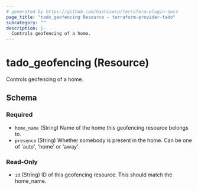 ```yaml
---
# generated by https://github.com/hashicorp/terraform-plugin-docs
page_title: "tado_geofencing Resource - terraform-provider-tado"
subcategory: ""
description: |-
  Controls geofencing of a home.
---
```


# tado_geofencing (Resource)

Controls geofencing of a home.



<!-- schema generated by tfplugindocs -->
## Schema

### Required

- `home_name` (String) Name of the home this geofencing resource belongs to.
- `presence` (String) Whether somebody is present in the home. Can be one of 'auto', 'home' or 'away'.

### Read-Only

- `id` (String) ID of this geofencing resource. This should match the home_name.


